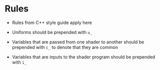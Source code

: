 # Rules

* Rules from C++ style guide apply here

* Uniforms should be prepended with `u_`

* Variables that are passed from one shader to another should be prepended with
  `c_` to denote that they are common

* Variables that are inputs to the shader program should be prepended with `i_`